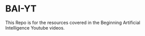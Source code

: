 # BAI-YT
This Repo is for the resources covered in the Beginning Artificial Intelligence Youtube videos.

